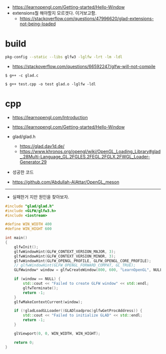- https://learnopengl.com/Getting-started/Hello-Window
- extensions뭘 해야할지 모르겟다. 이거보고함.
  - https://stackoverflow.com/questions/47996620/glad-extensions-not-being-loaded

# build

```bash
pkg-config --static --libs glfw3 -lglfw -lrt -lm -ldl
```

- https://stackoverflow.com/questions/66592247/glfw-will-not-compile

```
$ g++ -c glad.c 

$ g++ test.cpp -o test glad.o -lglfw -ldl
```

# cpp
- https://learnopengl.com/Introduction
- https://learnopengl.com/Getting-started/Hello-Window
- glad/glad.h
  - https://glad.dav1d.de/
  - https://www.khronos.org/opengl/wiki/OpenGL_Loading_Library#glad_.28Multi-Language_GL.2FGLES.2FEGL.2FGLX.2FWGL_Loader-Generator.29


- 성공한 코드
- https://github.com/Abdullah-AlAttar/OpenGL_meson

<hr />

- 실패한거 지만 원인을 찾아보자.

```cpp
#include "glad/glad.h"
#include <GLFW/glfw3.h>
#include <iostream>

#define WIN_WIDTH 400
#define WIN_HIGHT 600

int main()
{
    glfwInit();
    glfwWindowHint(GLFW_CONTEXT_VERSION_MAJOR, 3);
    glfwWindowHint(GLFW_CONTEXT_VERSION_MINOR, 3);
    glfwWindowHint(GLFW_OPENGL_PROFILE, GLFW_OPENGL_CORE_PROFILE);
    // glfwWindowHint(GLFW_OPENGL_FORWARD_COMPAT, GL_TRUE);
    GLFWwindow* window = glfwCreateWindow(800, 600, "LearnOpenGL", NULL, NULL);

    if (window == NULL) {
        std::cout << "Failed to create GLFW window" << std::endl;
        glfwTerminate();
        return -1;
    }
    glfwMakeContextCurrent(window);

    if (!gladLoadGLLoader((GLADloadproc)glfwGetProcAddress)) {
        std::cout << "Failed to initialize GLAD" << std::endl;
        return -1;
    }

    glViewport(0, 0, WIN_WIDTH, WIN_HIGHT);

    return 0;
}
```
